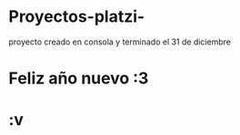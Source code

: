 # Proyectos-platzi-


proyecto creado en consola y terminado el 31 de diciembre
# Feliz año nuevo :3

# :v

